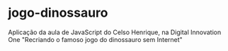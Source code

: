 # jogo-dinossauro
Aplicação da aula de JavaScript do Celso Henrique, na Digital Innovation One "Recriando o famoso jogo do dinossauro sem Internet"
